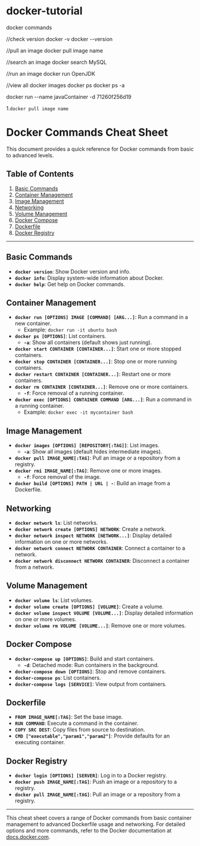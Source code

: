 # docker-tutorial
docker commands

//check version
docker -v
docker --version

//pull an image
docker pull image name

//search an image
docker search MySQL

//run an image
docker run OpenJDK


//view all docker images
docker ps
docker ps -a

docker run --name javaContainer -d 71260f256d19




1.`docker pull image name`

# Docker Commands Cheat Sheet

This document provides a quick reference for Docker commands from basic to advanced levels.

## Table of Contents

1. [Basic Commands](#basic-commands)
2. [Container Management](#container-management)
3. [Image Management](#image-management)
4. [Networking](#networking)
5. [Volume Management](#volume-management)
6. [Docker Compose](#docker-compose)
7. [Dockerfile](#dockerfile)
8. [Docker Registry](#docker-registry)

---

## Basic Commands

- **`docker version`**: Show Docker version and info.
- **`docker info`**: Display system-wide information about Docker.
- **`docker help`**: Get help on Docker commands.

## Container Management

- **`docker run [OPTIONS] IMAGE [COMMAND] [ARG...]`**: Run a command in a new container.
  - Example: `docker run -it ubuntu bash`
- **`docker ps [OPTIONS]`**: List containers.
  - **`-a`**: Show all containers (default shows just running).
- **`docker start CONTAINER [CONTAINER...]`**: Start one or more stopped containers.
- **`docker stop CONTAINER [CONTAINER...]`**: Stop one or more running containers.
- **`docker restart CONTAINER [CONTAINER...]`**: Restart one or more containers.
- **`docker rm CONTAINER [CONTAINER...]`**: Remove one or more containers.
  - **`-f`**: Force removal of a running container.
- **`docker exec [OPTIONS] CONTAINER COMMAND [ARG...]`**: Run a command in a running container.
  - Example: `docker exec -it mycontainer bash`

## Image Management

- **`docker images [OPTIONS] [REPOSITORY[:TAG]]`**: List images.
  - **`-a`**: Show all images (default hides intermediate images).
- **`docker pull IMAGE_NAME[:TAG]`**: Pull an image or a repository from a registry.
- **`docker rmi IMAGE_NAME[:TAG]`**: Remove one or more images.
  - **`-f`**: Force removal of the image.
- **`docker build [OPTIONS] PATH | URL | -`**: Build an image from a Dockerfile.

## Networking

- **`docker network ls`**: List networks.
- **`docker network create [OPTIONS] NETWORK`**: Create a network.
- **`docker network inspect NETWORK [NETWORK...]`**: Display detailed information on one or more networks.
- **`docker network connect NETWORK CONTAINER`**: Connect a container to a network.
- **`docker network disconnect NETWORK CONTAINER`**: Disconnect a container from a network.

## Volume Management

- **`docker volume ls`**: List volumes.
- **`docker volume create [OPTIONS] [VOLUME]`**: Create a volume.
- **`docker volume inspect VOLUME [VOLUME...]`**: Display detailed information on one or more volumes.
- **`docker volume rm VOLUME [VOLUME...]`**: Remove one or more volumes.

## Docker Compose

- **`docker-compose up [OPTIONS]`**: Build and start containers.
  - **`-d`**: Detached mode: Run containers in the background.
- **`docker-compose down [OPTIONS]`**: Stop and remove containers.
- **`docker-compose ps`**: List containers.
- **`docker-compose logs [SERVICE]`**: View output from containers.

## Dockerfile

- **`FROM IMAGE_NAME[:TAG]`**: Set the base image.
- **`RUN COMMAND`**: Execute a command in the container.
- **`COPY SRC DEST`**: Copy files from source to destination.
- **`CMD ["executable","param1","param2"]`**: Provide defaults for an executing container.

## Docker Registry

- **`docker login [OPTIONS] [SERVER]`**: Log in to a Docker registry.
- **`docker push IMAGE_NAME[:TAG]`**: Push an image or a repository to a registry.
- **`docker pull IMAGE_NAME[:TAG]`**: Pull an image or a repository from a registry.

---

This cheat sheet covers a range of Docker commands from basic container management to advanced Dockerfile usage and networking. For detailed options and more commands, refer to the Docker documentation at [docs.docker.com](https://docs.docker.com).
